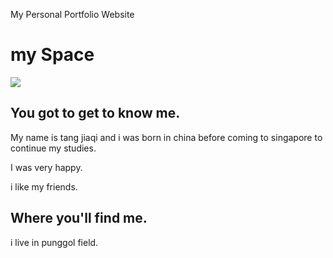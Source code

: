 My Personal Portfolio Website
<!DOCTYPE html>
<html>
<link rel="stylesheet" type="text/css" href="style.css">
<body>
  <h1> my Space </h1>
  <img src="http://www.zastavki.com/eng/Girls/"/>
  <h2> You got to get to know me. </h2>
  <p> My name is tang jiaqi and i was born in china
  before coming to singapore to continue my studies.</p>
  <p> I was very happy.</p>
  <p> i like my friends.</p>
  
  <h2> Where  you'll find me. </h2>
  <p> i live in punggol field.</p>
      
</body>
</html>

